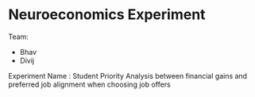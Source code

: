 # Neuroeconomics Experiment

Team:
- Bhav
- Divij

Experiment Name : Student Priority Analysis between financial gains and preferred job alignment when choosing job offers
